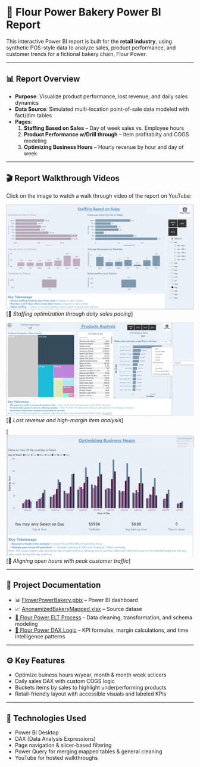 # 🧁 Flour Power Bakery Power BI Report

This interactive Power BI report is built for the **retail industry**, using synthetic POS-style data to analyze sales, product performance, and customer trends for a fictional bakery chain, Flour Power.

---

## 📊 Report Overview

- **Purpose**: Visualize product performance, lost revenue, and daily sales dynamics
- **Data Source**: Simulated multi-location point-of-sale data modeled with fact/dim tables
- **Pages**:
  1. **Staffing Based on Sales** – Day of week sales vs. Employee hours
  2. **Product Performance w/Drill through** – Item profitabiity and COGS modeling
  3. **Optimizing Business Hours** – Hourly revenue by hour and day of week

---

## 🎬 Report Walkthrough Videos

Click on the image to watch a walk through video of the report on YouTube:

[![Staffing Based on Sales ➜](https://github.com/lisa-mcdonough/FlourPowerBakery/blob/main/FlourPowerBakery/Assets/PNG-%20StaffingBasedonSalesAnalysisFP.png)](https://youtu.be/NL-BHHzpXQk)  
[📎 _Staffing optimization through daily sales pacing_]

[![Product Analysis ➜](https://github.com/lisa-mcdonough/FlourPowerBakery/blob/main/FlourPowerBakery/Assets/PNG-ProductAnalysisFP.png)](https://youtu.be/7vwDhfGsJGM)  
[📎 _Lost revenue and high-margin item analysis_]

[![Optimizing Business Hours ➜](https://github.com/lisa-mcdonough/FlourPowerBakery/blob/main/FlourPowerBakery/Assets/PNG-OptimizeBusinessHoursAnalysisFP.png)  
[📎 _Aligning open hours with peak customer traffic_]

---

## 📄 Project Documentation
- 📊 [FlowerPowerBakery.pbix](https://github.com/lisa-mcdonough/FlourPowerBakery/raw/main/FlourPowerBakery/FlowerPowerBakery.pbix) – Power BI dashboard  
- 📈 [AnonamizedBakeryMapped.xlsx](https://github.com/lisa-mcdonough/FlourPowerBakery/raw/main/FlourPowerBakery/AnonamizedBakeryMapped.xlsx) – Source datase
- [🔄 Flour Power ELT Process](https://github.com/lisa-mcdonough/FlourPowerBakery/blob/main/FlourPowerBakery/FlourPowerELT.md) – Data cleaning, transformation, and schema modeling
- [🧮 Flour Power DAX Logic](https://github.com/lisa-mcdonough/FlourPowerBakery/blob/main/FlourPowerBakery/FlourPowerDAX.md) – KPI formulas, margin calculations, and time intelligence patterns

---

## ⚙️ Key Features

- Optimize buiness hours w/year, month & month week sclicers 
- Daily sales DAX with custom COGS logic  
- Buckets items by sales to highlight underperforming products  
- Retail-friendly layout with accessible visuals and labeled KPIs

---

## 🧠 Technologies Used

- Power BI Desktop  
- DAX (Data Analysis Expressions)  
- Page navigation & slicer-based filtering 
- Power Query for merging mapped tables & general cleaning  
- YouTube for hosted walkthroughs

